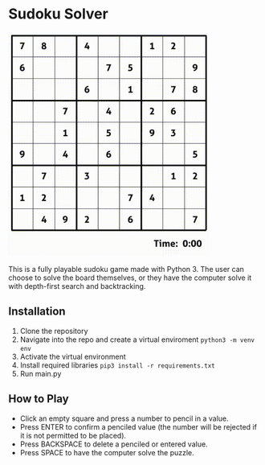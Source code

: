 # Sudoku Solver

<img src="https://github.com/kopokopok/sudoku-solver/blob/main/img/demo.gif" width="400"/>

This is a fully playable sudoku game made with Python 3. The user can choose to solve the board themselves, or they have the computer solve it with depth-first search and backtracking.

## Installation 

1. Clone the repository
2. Navigate into the repo and create a virtual enviroment `python3 -m venv env`
3. Activate the virtual environment
4. Install required libraries `pip3 install -r requirements.txt`
5. Run main.py

## How to Play

- Click an empty square and press a number to pencil in a value.
- Press ENTER to confirm a penciled value (the number will be rejected if it is not permitted to be placed).
- Press BACKSPACE to delete a penciled or entered value.
- Press SPACE to have the computer solve the puzzle.
